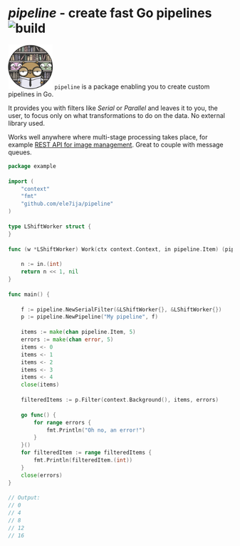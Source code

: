 # *pipeline* - create fast Go pipelines ![build](https://github.com/ele7ija/pipeline/actions/workflows/go.yml/badge.svg)

<img src="https://raw.githubusercontent.com/ashleymcnamara/gophers/master/NERDY.png" width="100" height="100" alt="nerd" class="emoji" title="nerd"/> `pipeline` is a package enabling you to create custom pipelines in Go.

It provides you with filters like *Serial* or *Parallel* and leaves it to you, 
the user, to focus only on what transformations to do on the data. No external library used.

Works well anywhere where multi-stage processing
takes place, for example [REST API for image management](https://github.com/ele7ija/go-pipelines).
Great to couple with message queues.

```go
package example

import (
	"context"
	"fmt"
	"github.com/ele7ija/pipeline"
)

type LShiftWorker struct {
}

func (w *LShiftWorker) Work(ctx context.Context, in pipeline.Item) (pipeline.Item, error) {

	n := in.(int)
	return n << 1, nil
}

func main() {
	
	f := pipeline.NewSerialFilter(&LShiftWorker{}, &LShiftWorker{})
	p := pipeline.NewPipeline("My pipeline", f)

	items := make(chan pipeline.Item, 5)
	errors := make(chan error, 5)
	items <- 0
	items <- 1
	items <- 2
	items <- 3
	items <- 4
	close(items)

	filteredItems := p.Filter(context.Background(), items, errors)

	go func() {
		for range errors {
			fmt.Println("Oh no, an error!")
		}
	}()
	for filteredItem := range filteredItems {
		fmt.Println(filteredItem.(int))
	}
	close(errors)
}

// Output:
// 0
// 4
// 8
// 12
// 16
```

